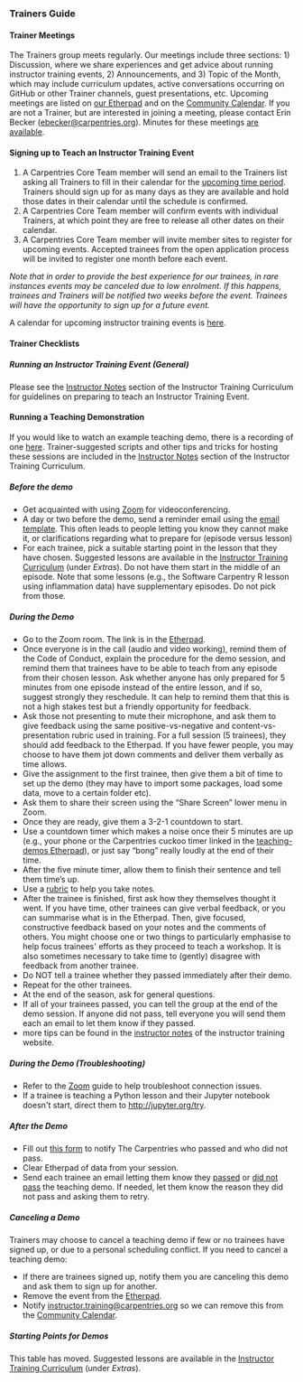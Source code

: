 ### Trainers Guide

#### Trainer Meetings
The Trainers group meets regularly. Our meetings include three sections: 1) Discussion, where we share experiences and get advice about running instructor training events, 2) Announcements, and 3) Topic of the Month, which may include curriculum updates, active conversations occurring on GitHub or other Trainer channels, guest presentations, etc. Upcoming meetings are listed on [our Etherpad][trainer-pad] and on the [Community Calendar][community-calendar]. If you are not a Trainer, but are interested in joining a meeting, please contact Erin Becker (ebecker@carpentries.org). Minutes for these meetings [are available][trainer-minutes].

#### Signing up to Teach an Instructor Training Event

1. A Carpentries Core Team member will send an email to the Trainers list asking all Trainers to fill in their calendar for the [upcoming time period](scheduling_training_events.md). Trainers should sign up for as many days as they are available and hold those dates in their calendar until the schedule is confirmed.
1. A Carpentries Core Team member will confirm events with individual Trainers, at which point they are free to release all other dates on their calendar.
1. A Carpentries Core Team member will invite member sites to register for upcoming events. Accepted trainees from the open application process will be invited to register one month before each event.

*Note that in order to provide the best experience for our trainees, in rare instances events may be canceled due to low enrolment.  If this happens, trainees and Trainers will be notified two weeks before the event.  Trainees will have the opportunity to sign up for a future event.*

A calendar for upcoming instructor training events is [here](https://carpentries.github.io/instructor-training/training_calendar/).

#### Trainer Checklists

##### Running an Instructor Training Event (General)

Please see the [Instructor Notes](https://carpentries.github.io/instructor-training/guide/index.html) section of the Instructor Training Curriculum for guidelines on preparing to teach an Instructor Training Event. 

#### Running a Teaching Demonstration  

If you would like to watch an example teaching demo, there is a recording of one [here][demo-video]. Trainer-suggested scripts and other tips and tricks for hosting these sessions are included in the [Instructor Notes](https://carpentries.github.io/instructor-training/guide/index.html#vi-teaching-demonstration-tips) section of the Instructor Training Curriculum. 

##### Before the demo 
- Get acquainted with using [Zoom](../communications/tools/zoom_rooms.md) for videoconferencing.
- A day or two before the demo, send a reminder email using the [email template](email_templates_trainers.html#reminder-teaching-demo). This often leads to people letting you know they cannot make it, or clarifications regarding what to prepare for (episode versus lesson)
- For each trainee, pick a suitable starting point in the lesson that they have chosen. Suggested lessons are available in the [Instructor Training Curriculum](https://carpentries.github.io/instructor-training/demo_lessons/index.html) (under *Extras*). Do not have them start in the middle of an episode. Note that some lessons (e.g., the Software Carpentry R lesson using inflammation data) have supplementary episodes. Do not pick from those.  

##### During the Demo
-  Go to the Zoom room. The link is in the [Etherpad][demo-pad].    
-  Once everyone is in the call (audio and video working), remind them of the Code of Conduct, explain the procedure for the demo session, and remind them that trainees have to be able to teach from any episode from their chosen lesson. Ask whether anyone has only prepared for 5 minutes from one episode instead of the entire lesson, and if so, suggest strongly they reschedule. It can help to remind them that this is not a high stakes test but a friendly opportunity for feedback.
-  Ask those not presenting to mute their microphone, and ask them to give feedback using the same positive-vs-negative and content-vs-presentation rubric used in training. For a full session (5 trainees), they should add feedback to the Etherpad. If you have fewer people, you may choose to have them jot down comments and deliver them verbally as time allows.
-  Give the assignment to the first trainee, then give them a bit of time to set up the demo (they may have to import some packages, load some data, move to a certain folder etc).  
-  Ask them to share their screen using the “Share Screen” lower menu in Zoom.  
-  Once they are ready, give them a 3-2-1 countdown to start.  
-  Use a countdown timer which makes a noise once their 5 minutes are up (e.g., your phone or the Carpentries cuckoo timer linked in the [teaching-demos Etherpad][demo-pad]), or just say “bong” really loudly at the end of their time.
-  After the five minute timer, allow them to finish their sentence and tell them time’s up.
-  Use a [rubric][demo-rubric] to help you take notes.   
-  After the trainee is finished, first ask how they themselves thought it went. If you have time, other trainees can give verbal feedback, or you can summarise what is in the Etherpad. Then, give focused, constructive feedback based on your notes and the comments of others. You might choose one or two things to particularly emphasise to help focus trainees' efforts as they proceed to teach a workshop. It is also sometimes necessary to take time to (gently) disagree with feedback from another trainee.
-  Do NOT tell a trainee whether they passed immediately after their demo.   
-  Repeat for the other trainees.  
-  At the end of the season, ask for general questions.  
-  If all of your trainees passed, you can tell the group at the end of the demo session. If anyone did not pass, tell everyone you will send them each an email to let them know if they passed.  
- more tips can be found in the [instructor notes](https://carpentries.github.io/instructor-training/guide/index.html#vi-teaching-demonstration-tips) of the instructor training website.

##### During the Demo (Troubleshooting)
- Refer to the [Zoom](../communications/tools/zoom_rooms.md) guide to help troubleshoot connection issues.
- If a trainee is teaching a Python lesson and their Jupyter notebook doesn't start, direct them to http://jupyter.org/try.

##### After the Demo
-  Fill out [this form](https://forms.gle/ZusNhyhNh4rvCmxH8) to notify The Carpentries who passed and who did not pass.
-  Clear Etherpad of data from your session.  
-  Send each trainee an email letting them know they [passed](email_templates_trainers.html#trainee-did-pass-teaching-demo) or [did not pass](email_templates_trainers.html#trainee-didnt-pass-teaching-demo) the teaching demo. If needed, let them know the reason they did not pass and asking them to retry.

##### Canceling a Demo

Trainers may choose to cancel a teaching demo if few or no trainees have signed up, or due to a personal scheduling conflict.  If you need to cancel a teaching demo:

- If there are trainees signed up, notify them you are canceling this demo and ask them to sign up for another. 
- Remove the event from the [Etherpad][trainer-pad].
- Notify [instructor.training@carpentries.org](mailto:instructor.training@carpentries.org) so we can remove this from the [Community Calendar][community-calendar].

##### Starting Points for Demos

This table has moved. Suggested lessons are available in the [Instructor Training Curriculum](https://carpentries.github.io/instructor-training/demo_lessons/index.html) (under *Extras*).


[trainer-agreement]: ../instructor_training/trainers_guide.html#trainer-agreement
[trainer-process]: ../instructor_training/trainers_training.html
[trainer-pad]: http://pad.carpentries.org/trainers
[community-calendar]: https://carpentries.org/community/#community-events
[trainer-minutes]: https://github.com/carpentries/trainers/tree/master/minutes
[Etherpad-template]: http://pad.carpentries.org/ttt-template
[googledoc-template]: https://docs.google.com/document/d/1P_w1rgdVk4SpXvILSS-ZKz8Ujqklfujpc_zHf8D-G1A/edit
[training-template]: https://github.com/carpentries/training-template
[minute-cards-template]: https://docs.google.com/forms/d/1p7iOV5HNvy4POS4g6eottY8RSfKq4kaoKz1-jIFYTMI/edit
[checkout-checklist]: https://carpentries.github.io/instructor-training/checkout/
[training-repo]: https://carpentries.github.io/instructor-training/
[zoom-home]: https://www.zoom.us/
[demo-video]: https://www.youtube.com/watch?v=FFO2cq-3PPg
[demo-pad]: https://pad.carpentries.org/teaching-demos
[demo-rubric]: https://carpentries.github.io/instructor-training/demos_rubric/


